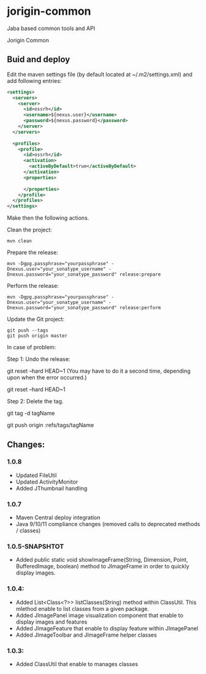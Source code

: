 # jorigin-common
Jaba based common tools and API

Jorigin Common

## Buid and deploy
Edit the maven settings file (by default located at ~/.m2/settings.xml) and add following entries:
```xml
<settings>
  <servers>
    <server>
      <id>ossrh</id>
      <username>${nexus.user}</username>
      <password>${nexus.password}</password>
    </server>
  </servers>
  
  <profiles>
    <profile>
      <id>ossrh</id>
      <activation>
        <activeByDefault>true</activeByDefault>
      </activation>
      <properties>
        
      </properties>
    </profile>
  </profiles>
</settings>
```
Make then the following actions.

Clean the project:
```console
mvn clean
```
Prepare the release:
```console
mvn -Dgpg.passphrase="yourpassphrase" -Dnexus.user="your_sonatype_username" -Dnexus.password="your_sonatype_password" release:prepare
```
Perform the release:
```console
mvn -Dgpg.passphrase="yourpassphrase" -Dnexus.user="your_sonatype_username" -Dnexus.password="your_sonatype_password" release:perform
```
Update the Git project:
```console
git push --tags
git push origin master
```

In case of problem:

Step 1: Undo the release:

git reset –hard HEAD~1 (You may have to do it a second time, depending upon when the error occurred.)

git reset –hard HEAD~1

Step 2: Delete the tag.

git tag -d tagName

git push origin :refs/tags/tagName

## Changes:

### 1.0.8
  + Updated FileUtil
  + Updated ActivityMonitor
  + Added JThumbnail handling

### 1.0.7
  + Maven Central deploy integration
  + Java 9/10/11 compliance changes (removed calls to deprecated methods / classes)

### 1.0.5-SNAPSHTOT
  + Added public static void showImageFrame(String, Dimension, Point, BufferedImage, boolean) method to JImageFrame in order
    to quickly display images.

### 1.0.4:
  + Added List<Class<?>> listClasses(String) method within ClassUtil.
    This mlethod enable to list classes from a given package.
  + Added JImagePanel image visualization component that enable to display images and features
  + Added JImageFeature that enable to display feature within JImagePanel
  + Added JImageToolbar and JImageFrame helper classes

### 1.0.3:
  + Added ClassUtil that enable to manages classes